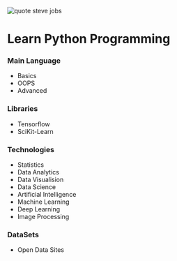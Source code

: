 ![quote steve jobs](https://user-images.githubusercontent.com/2780145/34919106-9eeb21d8-f984-11e7-8eea-105f2a6b8318.png)

# Learn Python Programming

### Main Language
- Basics
- OOPS
- Advanced

### Libraries

- Tensorflow 
- SciKit-Learn

### Technologies

- Statistics
- Data Analytics
- Data Visualision
- Data Science
- Artificial Intelligence 
- Machine Learning 
- Deep Learning
- Image Processing 

### DataSets
- Open Data Sites

